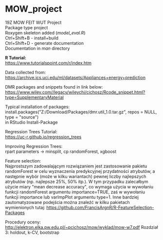 # MOW_project

19Z MOW FEIT WUT Project </br>
Package type project </br>
Roxygen skeleton added (<i>model_eval.R</i>) </br>
Ctrl+Shift+B - install+build </br>
Ctrl+Shift+D - generate documentation </br>
Documentation in <i>man</i> directory </br>

<b>R Tutorial:</b> </br>
https://www.tutorialspoint.com/r/index.htm </br>

Data collected from: </br>
https://archive.ics.uci.edu/ml/datasets/Appliances+energy+prediction </br>

DMR packages and snippets found in link below: </br>
https://www.wiley.com//legacy/wileychi/cichosz/Rcode_snippet.html?type=SupplementaryMaterial </br>

Typical installation of packages: </br>
install.packages("Z:/Download/Packages/dmr.util_1.0.tar.gz", repos = NULL, type = "source") </br>
in RStudio Install-Package

Regression Trees Tutorial: </br>
https://uc-r.github.io/regression_trees </br>

Improving Regression Trees: </br>
rpart parameters -> minsplit, cp
randomForest, xgboost

Feature selection: </br>
Najprostszym zadowalającym rozwiązaniem jest zastosowanie pakietu randomForest w celu wyznaczenia predykcyjnej przydatności atrybutów, a następnie wybór (może w kilku wariantach) pewnej liczby najlepszych atrybutów (np. najlepsze 25%, 50% itp.). W tym przypadku zalecałbym użycie miary "mean decrease accuracy", co wymaga użycia w wywołaniu funkcji randomForest argumentu importance=TRUE, zaś w wywołaniu funkcji importance lub varImpPlot argumentu type=1. Inne bardziej zautomatyzowane podejścia można znaleźć w kilku pakietach wymienionych tutaj:
https://github.com/FrancisArgnR/R-FeatureSelection-Packages

Procedury oceny:
http://elektron.elka.pw.edu.pl/~pcichosz/mow/wyklad/mow-w7.pdf
Rozdział 3: holdout, k-CV, bootstrap
